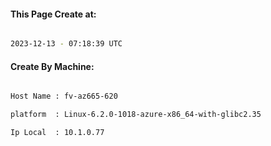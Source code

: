 
   
#### This Page Create at:

```bash

2023-12-13 - 07:18:39 UTC

```

#### Create By Machine:

```bash

Host Name : fv-az665-620

platform  : Linux-6.2.0-1018-azure-x86_64-with-glibc2.35

Ip Local  : 10.1.0.77

```

